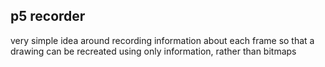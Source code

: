 ## p5 recorder

very simple idea around recording information about each frame so that a drawing can be recreated using only information, rather than bitmaps
